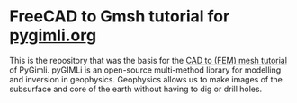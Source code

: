 # FreeCAD to Gmsh tutorial for [pygimli.org](https://www.pygimli.org)

This is the repository that was the basis for the [CAD to (FEM) mesh tutorial](https://www.pygimli.org/_examples_auto/1_meshing/plot_cad_tutorial.html#sphx-glr-examples-auto-1-meshing-plot-cad-tutorial-py) of PyGimli. pyGIMLi is an open-source multi-method library for modelling and inversion in geophysics. Geophysics allows us to make images of the subsurface and core of the earth without having to dig or drill holes. 
